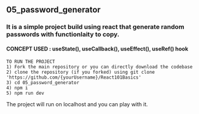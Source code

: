 ## 05_password_generator
### It is a simple project build using react that generate random passwords with functionlaity to copy.
#### CONCEPT USED : useState(), useCallback(), useEffect(), useRef() hook

```
TO RUN THE PROJECT
1) Fork the main repository or you can directly download the codebase
2) clone the repository (if you forked) using git clone 'https://github.com/{yourUsername}/React101Basics'
3) cd 05_password_generator
4) npm i
5) npm run dev
```

The project will run on localhost and you can play with it.
